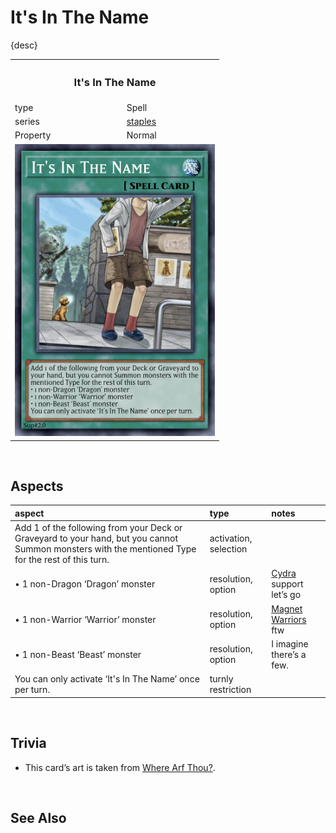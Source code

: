 # It's In The Name

{desc}

<table>
  <tr>
    <th colspan="2"> <h3> It's In The Name </h3> </th>
  </tr>
  <tr>
    <td> type </td>
    <td> Spell </td>
  </tr>
  <tr>
    <td> series </td>
    <td> <a href="../../../archetypes/staples.md">staples</a> </td>
  </tr>
  <tr>
    <td> Property </td>
    <td> Normal </td>
  </tr>
  <tr>
    <td colspan="2"> <img src="../../../.assets/cards/spells/It's In The Name.png" width="320px"> </td>
  </tr>
</table>


<br>


## Aspects

| aspect | type | notes |
| :----- | :--- | :---- |
| Add 1 of the following from your Deck or Graveyard to your hand, but you cannot Summon monsters with the mentioned Type for the rest of this turn. | activation, selection | |
| • 1 non-Dragon ‘Dragon’ monster | resolution, option | [Cydra](https://yugipedia.com/wiki/Cyber_Dragon_(archetype)) support let’s go |
| • 1 non-Warrior ‘Warrior’ monster | resolution, option | [Magnet Warriors](https://yugipedia.com/wiki/Magnet_Warrior) ftw |
| • 1 non-Beast ‘Beast’ monster | resolution, option | I imagine there’s a few. |
| You can only activate ‘It's In The Name’ once per turn. | turnly restriction | |


<br>


## Trivia

- This card’s art is taken from [Where Arf Thou?](https://yugipedia.com/wiki/Where_Arf_Thou?).


<br>


## See Also


